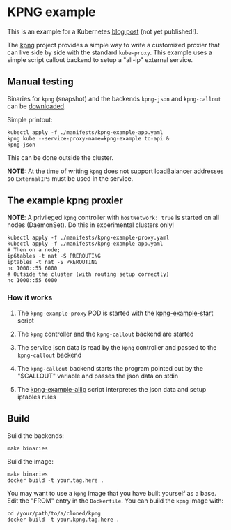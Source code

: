 # KPNG example

This is an example for a Kubernetes [blog
post](https://github.com/Nordix/website/blob/kpng-1/content/en/blog/_posts/2021-00-00-kpng-specialized-proxiers.md) (not yet published!).

The [kpng](https://github.com/kubernetes-sigs/kpng) project provides a
simple way to write a customized proxier that can live side by side
with the standard `kube-proxy`. This example uses a simple script
callout backend to setup a "all-ip" external service.


## Manual testing

Binaries for `kpng` (snapshot) and the backends
`kpng-json` and `kpng-callout` can be [downloaded]().

Simple printout:
```
kubectl apply -f ./manifests/kpng-example-app.yaml
kpng kube --service-proxy-name=kpng-example to-api &
kpng-json
```

This can be done outside the cluster.

**NOTE:** At the time of writing `kpng` does not support loadBalancer
addresses so `ExternalIPs` must be used in the service.



## The example kpng proxier

**NOTE**: A privileged `kpng` controller with `hostNetwork: true` is started on
all nodes (DaemonSet). Do this in experimental clusters only!


```
kubectl apply -f ./manifests/kpng-example-proxy.yaml
kubectl apply -f ./manifests/kpng-example-app.yaml
# Then on a node;
ip6tables -t nat -S PREROUTING
iptables -t nat -S PREROUTING
nc 1000::55 6000
# Outside the cluster (with routing setup correctly)
nc 1000::55 6000
```

### How it works

1. The `kpng-example-proxy` POD is started with the [kpng-example-start](scripts/kpng-example-start) script

2. The `kpng` controller and the `kpng-callout` backend are started

3. The service json data is read by the `kpng` controller and passed to the `kpng-callout` backend

4. The `kpng-callout` backend starts the program pointed out by the "$CALLOUT" variable and passes the json data on stdin

5. The [kpng-example-allip](scripts/kpng-example-allip) script interpretes the json data and setup iptables rules



## Build

Build the backends:
```
make binaries
```

Build the image:
```
make binaries
docker build -t your.tag.here .
```

You may want to use a `kpng` image that you have built yourself as a
base. Edit the "FROM" entry in the `Dockerfile`. You can build the
`kpng` image with:

```
cd /your/path/to/a/cloned/kpng
docker build -t your.kpng.tag.here .
```
